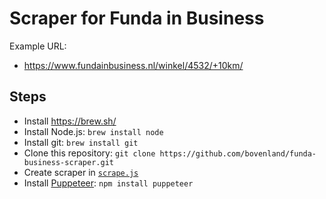 # Scraper for Funda in Business

Example URL:

  - https://www.fundainbusiness.nl/winkel/4532/+10km/

## Steps

  - Install https://brew.sh/
  - Install Node.js: `brew install node`
  - Install git: `brew install git`
  - Clone this repository: `git clone https://github.com/bovenland/funda-business-scraper.git`
  - Create scraper in [`scrape.js`](scrape.js)
  - Install [Puppeteer](https://github.com/puppeteer/puppeteer/): `npm install puppeteer`
